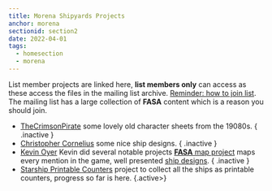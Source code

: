 ```yaml
---
title: Morena Shipyards Projects
anchor: morena
sectionid: section2
date: 2022-04-01
tags: 
  - homesection
  - morena
---
```

List member projects are linked here, **list members only** can access as these access the files in the mailing list archive. [Reminder: how to join list](#mailing-lists). The mailing list has a large collection of **FASA** content which is a reason you should join.

- [TheCrimsonPirate](https://thefasastartrekuniversee-group.groups.io/g/MorenaShipyards/files/TheCrimsonPirate) some lovely old character sheets from the 19080s. { .inactive }
- [Christopher Cornelius](https://thefasastartrekuniversee-group.groups.io/g/MorenaShipyards/files/In%20Memorium/The%20Christopher%20Cornelius%20Collection) some nice ship designs. { .inactive }
- [Kevin Oyer](https://thefasastartrekuniversee-group.groups.io/g/MorenaShipyards/files/In%20Memorium/The%20Kevin%20Oyer%20Collection) Kevin did several notable projects [**FASA** map project](https://thefasastartrekuniversee-group.groups.io/g/MorenaShipyards/files/In%20Memorium/The%20Kevin%20Oyer%20Collection/The%20FASA%20Universe%20Map%20Project) maps every mention in the game, well presented [ship designs](https://thefasastartrekuniversee-group.groups.io/g/MorenaShipyards/files/In%20Memorium/The%20Kevin%20Oyer%20Collection/Ship%20Designs). { .inactive }
- [Starship Printable Counters](https://thefasastartrekuniversee-group.groups.io/g/MorenaShipyards/files/STCS%20Game/Starship%20Counters/Starship%20Counters%20based%20on%20images%20from%20Jason%20Robinson) project to collect all the ships as printable counters, progress so far is here. {.active>}



